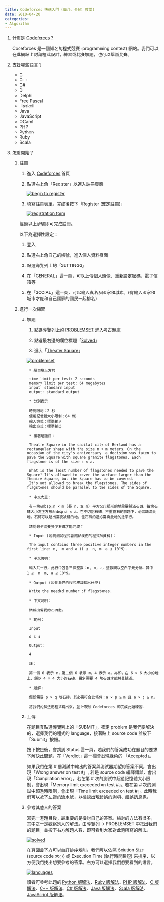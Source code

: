 ```yaml
---
title: Codeforces 快速入門 (簡介、介紹、教學)
date: 2010-04-20
categories:
- Algorithm
---
```


1. 什麼是 [Codeforces](http://codeforces.com/)？

    Codeforces 是一個知名的程式競賽 (programming contest) 網站。我們可以在此網站上討論程式設計，練習或比賽解題，也可以舉辦比賽。
<!-- more -->
2. 支援哪些語言？

    * C
    * C++
    * C#
    * D
    * Delphi
    * Free Pascal
    * Haskell
    * Java
    * JavaScript
    * OCaml
    * PHP
    * Python
    * Ruby
    * Scala

3. 怎麼開始？

    1. 註冊

        1. 進入 [Codeforces](http://codeforces.com/) 首頁

        2. 點選右上角「Register」以進入註冊頁面

            [![begin to register](codeforces-begin-to-register.png)](codeforces-begin-to-register.png)

        3. 填寫註冊表單，完成後按下「Register (確定註冊)」

            [![registration form](codeforces-registration-form.png)](codeforces-registration-form.png)

        經過以上步驟即可完成註冊。

        以下為選擇性設定：

        1. 登入

        2. 點選右上角自己的帳號，進入個人資料頁面

        3. 點選導覽列上的「SETTINGS」

        4. 在「GENERAL」這一頁，可以上傳個人頭像、重新設定密碼、電子信箱等

        5. 在「SOCIAL」這一頁，可以輸入真名及國家和城市。(有輸入國家和城市才能和自己國家的國民一起排名)

    2. 進行一次練習

        1. 解題

            1. 點選導覽列上的 [PROBLEMSET](http://codeforces.com/problemset) 進入考古題庫

            2. 點選最右邊的欄位標題「[Solved](http://codeforces.com/problemset?order=BY_SOLVED_DESC)」

            3. 進入「[Theater Square](http://codeforces.com/problemset/problem/1/A)」

            [![problemset](codeforces-problemset.png)](codeforces-problemset.png)

                * 題目最上方的

                time limit per test: 2 seconds
                memory limit per test: 64 megabytes
                input: standard input
                output: standard output

                * 分別表示

                時間限制：2 秒
                使用記憶體大小限制：64 MB
                輸入方式：標準輸入
                輸出方式：標準輸出

                * 接著是題目：

                Theatre Square in the capital city of Berland has a rectangular shape with the size n × m meters. On the occasion of the city's anniversary, a decision was taken to pave the Square with square granite flagstones. Each flagstone is of the size a × a.

                What is the least number of flagstones needed to pave the Square? It's allowed to cover the surface larger than the Theatre Square, but the Square has to be covered.
                It's not allowed to break the flagstones. The sides of flagstones should be parallel to the sides of the Square.

                * 中文大意：

                有一塊&nbsp;n × m (長 n，寬 m) 平方公尺矩形的地需要舖滿石磚，每塊石磚大小為正方形&nbsp;a × a。在不切割石磚、不重疊石的前題下，必需舖滿此地。石磚可以超出需要被舖的地，但石磚的邊必需與此地的邊平行。

                請問最少需要多少石磚才能完成？

                * Input (說明測試程式會餵給我們的程式的資料)：

                The input contains three positive integer numbers in the first line: n,  m and a (1 ≤  n, m, a ≤ 10^9).

                * 中文說明：

                輸入共一行，此行中包含三個整數：n, m, a，整數間以空白字元分隔。其中 1 ≤  n, m, a ≤ 10^9。

                * Output (說明我們的程式應該輸出什麼)：

                Write the needed number of flagstones.

                * 中文說明：

                請輸出需要的石磚數。

                * 範例：

                Input:

                6 6 4

                Output:

                4

                註：

                第一個 6 表示 n，第二個 6 表示 m，4 表示 a。亦即，在 6 × 6 大小的地上，舖以 4 × 4 大小的石磚，最少需要 4 塊石磚才能將其舖滿。

                * 題解：

                假設需要 p × q 塊石磚，其必需符合此條件：a × p ≥ m 且 a × q ≥ n。

                將我們的解法用程式寫出來，並上傳到 Codeforces 即完成此題練習。

        2. 上傳

            在題目頁點選導覽列上的「SUBMIT」，確定 problem 是我們要解決的，選擇我們的程式的 language，接著貼上 source code 並按下「Submit」按鈕。

            按下按鈕後，會跳到 Status 這一頁，若我們的答案成功在題目的要求下解決此問題，在「Verdict」這一欄會出現綠色的 「Accepted」。

            如果我們在第 # 個測試中輸出的答案與測試器期望的答案不同，會出現「Wrong answer on test #」, 若是 source code 編譯錯誤，會出現「Compilation error」。若在第 # 次的測試中超過記憶體大小限制，會出現「Memory limit exceeded on test #」。若在第 # 次的測試中超過時限制，會出現「Time limit exceeded on test #」。此時我們可以按下左邊的流水號，以檢視出現錯誤的測項、錯誤訊息等。

        3. 參考其他人的答案

            寫完一道題目後，最重要的是檢討自己的答案。檢討的方法有很多，其中之一是觀察別人的解法。由導覽列 → PROBLEMSET 中找出我們的題目，並按下右方解題人數，即可看到大家對此題所寫的解法。

            [![solved](codeforces-solved.png)](codeforces-solved.png)

            在頁面最下方可以自訂排序規則，我們可以依照 Solution Size (source code 大小) 或 Execution Time (執行時間長短) 來排序，以方便我們找出想要參考的答案。右方可以選擇我們想要看到的語言。

            [![languages](codeforces-solved-languages.png)](codeforces-solved-languages.png)

            讀者可參考此題的 [Python 版解法](http://codeforces.com/contest/1/submission/1647521)、[Ruby 版解法](http://codeforces.com/contest/1/submission/2337277)、[PHP 版解法](http://codeforces.com/contest/1/submission/889578)、[C 版解法](http://codeforces.com/contest/1/submission/1337822)、[C++ 版解法](http://codeforces.com/contest/1/submission/759)、[C# 版解法](http://codeforces.com/contest/1/submission/2032793)、[Java 版解法](http://codeforces.com/contest/1/submission/604386)、[Scala 版解法](http://codeforces.com/contest/1/submission/1903268)、[JavaScript 版解法](http://codeforces.com/contest/1/submission/5482791)。
